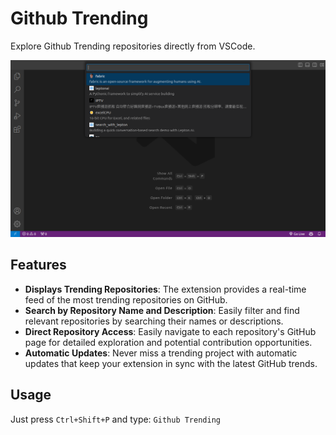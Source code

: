 # Github Trending

Explore Github Trending repositories directly from VSCode.

![Github Trending](/images/screenshot.png)

## Features

- **Displays Trending Repositories**: The extension provides a real-time feed of the most trending repositories on GitHub.
- **Search by Repository Name and Description**: Easily filter and find relevant repositories by searching their names or descriptions.
- **Direct Repository Access**: Easily navigate to each repository's GitHub page for detailed exploration and potential contribution opportunities.
- **Automatic Updates**: Never miss a trending project with automatic updates that keep your extension in sync with the latest GitHub trends.

## Usage

Just press `Ctrl+Shift+P` and type: `Github Trending`
